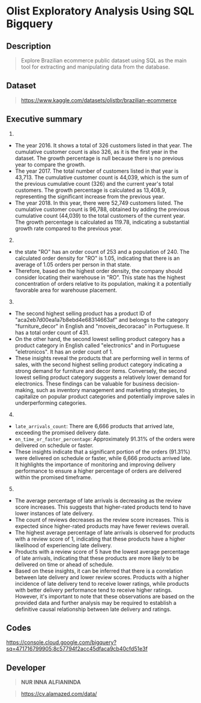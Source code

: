 # Olist Exploratory Analysis Using SQL Bigquery


## Description

> Explore Brazilian ecommerce public dataset using SQL as the main tool for extracting and manipulating data from the database.


## Dataset

> https://www.kaggle.com/datasets/olistbr/brazilian-ecommerce


## Executive summary

1. 
* The year 2016. It shows a total of 326 customers listed in that year. The cumulative customer count is also 326, as it is the first year in the dataset. The growth percentage is null because there is no previous year to compare the growth.
* The year 2017. The total number of customers listed in that year is 43,713. The cumulative customer count is 44,039, which is the sum of the previous cumulative count (326) and the current year's total customers. The growth percentage is calculated as 13,408.9, representing the significant increase from the previous year.
* The year 2018. In this year, there were 52,749 customers listed. The cumulative customer count is 96,788, obtained by adding the previous cumulative count (44,039) to the total customers of the current year. The growth percentage is calculated as 119.78, indicating a substantial growth rate compared to the previous year.

2. 
* the state "RO" has an order count of 253 and a population of 240. The calculated order density for "RO" is 1.05, indicating that there is an average of 1.05 orders per person in that state.
* Therefore, based on the highest order density, the company should consider locating their warehouse in "RO". This state has the highest concentration of orders relative to its population, making it a potentially favorable area for warehouse placement.

3.
* The second highest selling product has a product ID of "aca2eb7d00ea1a7b8ebd4e68314663af" and belongs to the category "furniture_decor" in English and "moveis_decoracao" in Portuguese. It has a total order count of 431.
* On the other hand, the second lowest selling product category has a product category in English called "electronics" and in Portuguese "eletronicos". It has an order count of 1.
* These insights reveal the products that are performing well in terms of sales, with the second highest selling product category indicating a strong demand for furniture and decor items. Conversely, the second lowest selling product category suggests a relatively lower demand for electronics. These findings can be valuable for business decision-making, such as inventory management and marketing strategies, to capitalize on popular product categories and potentially improve sales in underperforming categories.

4. 
* `late_arrivals_count`: There are 6,666 products that arrived late, exceeding the promised delivery date.
* `on_time_or_faster_percentage`: Approximately 91.31% of the orders were delivered on schedule or faster.
* These insights indicate that a significant portion of the orders (91.31%) were delivered on schedule or faster, while 6,666 products arrived late. It highlights the importance of monitoring and improving delivery performance to ensure a higher percentage of orders are delivered within the promised timeframe.

5.
* The average percentage of late arrivals is decreasing as the review score increases. This suggests that higher-rated products tend to have lower instances of late delivery.
* The count of reviews decreases as the review score increases. This is expected since higher-rated products may have fewer reviews overall.
* The highest average percentage of late arrivals is observed for products with a review score of 1, indicating that these products have a higher likelihood of experiencing late delivery.
* Products with a review score of 5 have the lowest average percentage of late arrivals, indicating that these products are more likely to be delivered on time or ahead of schedule.
* Based on these insights, it can be inferred that there is a correlation between late delivery and lower review scores. Products with a higher incidence of late delivery tend to receive lower ratings, while products with better delivery performance tend to receive higher ratings. However, it's important to note that these observations are based on the provided data and further analysis may be required to establish a definitive causal relationship between late delivery and ratings.


## Codes 

https://console.cloud.google.com/bigquery?sq=471716799905:8c57794f2acc45dfaca9cb40cfd51e3f


## Developer

> **NUR INNA ALFIANINDA**

> https://cv.alamazed.com/data/

